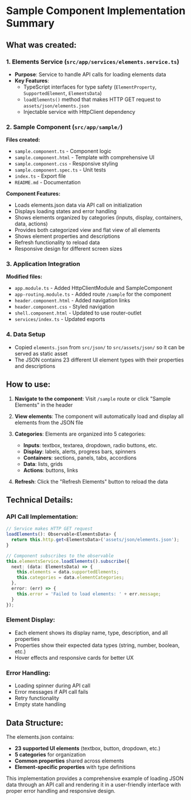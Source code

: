 # Sample Component Implementation Summary

## What was created:

### 1. Elements Service (`src/app/services/elements.service.ts`)
- **Purpose**: Service to handle API calls for loading elements data
- **Key Features**:
  - TypeScript interfaces for type safety (`ElementProperty`, `SupportedElement`, `ElementsData`)
  - `loadElements()` method that makes HTTP GET request to `assets/json/elements.json`
  - Injectable service with HttpClient dependency

### 2. Sample Component (`src/app/sample/`)
**Files created:**
- `sample.component.ts` - Component logic
- `sample.component.html` - Template with comprehensive UI
- `sample.component.css` - Responsive styling
- `sample.component.spec.ts` - Unit tests
- `index.ts` - Export file
- `README.md` - Documentation

**Component Features:**
- Loads elements.json data via API call on initialization
- Displays loading states and error handling
- Shows elements organized by categories (inputs, display, containers, data, actions)
- Provides both categorized view and flat view of all elements
- Shows element properties and descriptions
- Refresh functionality to reload data
- Responsive design for different screen sizes

### 3. Application Integration
**Modified files:**
- `app.module.ts` - Added HttpClientModule and SampleComponent
- `app-routing.module.ts` - Added route `/sample` for the component
- `header.component.html` - Added navigation links
- `header.component.css` - Styled navigation
- `shell.component.html` - Updated to use router-outlet
- `services/index.ts` - Updated exports

### 4. Data Setup
- Copied `elements.json` from `src/json/` to `src/assets/json/` so it can be served as static asset
- The JSON contains 23 different UI element types with their properties and descriptions

## How to use:

1. **Navigate to the component**: Visit `/sample` route or click "Sample Elements" in the header
2. **View elements**: The component will automatically load and display all elements from the JSON file
3. **Categories**: Elements are organized into 5 categories:
   - **Inputs**: textbox, textarea, dropdown, radio buttons, etc.
   - **Display**: labels, alerts, progress bars, spinners
   - **Containers**: sections, panels, tabs, accordions
   - **Data**: lists, grids
   - **Actions**: buttons, links

4. **Refresh**: Click the "Refresh Elements" button to reload the data

## Technical Details:

### API Call Implementation:
```typescript
// Service makes HTTP GET request
loadElements(): Observable<ElementsData> {
  return this.http.get<ElementsData>('assets/json/elements.json');
}

// Component subscribes to the observable
this.elementsService.loadElements().subscribe({
  next: (data: ElementsData) => {
    this.elements = data.supportedElements;
    this.categories = data.elementCategories;
  },
  error: (err) => {
    this.error = 'Failed to load elements: ' + err.message;
  }
});
```

### Element Display:
- Each element shows its display name, type, description, and all properties
- Properties show their expected data types (string, number, boolean, etc.)
- Hover effects and responsive cards for better UX

### Error Handling:
- Loading spinner during API call
- Error messages if API call fails
- Retry functionality
- Empty state handling

## Data Structure:
The elements.json contains:
- **23 supported UI elements** (textbox, button, dropdown, etc.)
- **5 categories** for organization
- **Common properties** shared across elements
- **Element-specific properties** with type definitions

This implementation provides a comprehensive example of loading JSON data through an API call and rendering it in a user-friendly interface with proper error handling and responsive design.